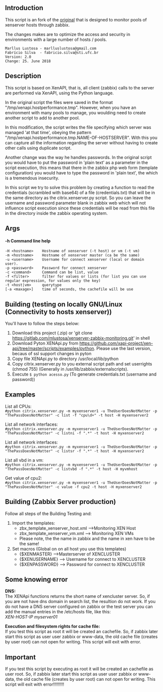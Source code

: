 ## Introduction

This script is an fork of the [original](https://share.zabbix.com/cat-app/cluster/monitoring-citrix-xenserver-host-and-vms-based-on-pyton-xenapi) that is designed to monitor pools of xenserver hosts through zabbix.

The changes makes are to optimize the access and security in environments with a large number of hosts / pools.

`Marllus Lustosa - marlluslustosa@gmail.com`<br>
`Fabrício Silva  - fabricio.silva@sti.ufc.br`<br>
`Version: 2.0`<br>
`Change: 25. June 2018`<br>

## Description

This script is based on XenAPI, that is, all client (zabbix) calls to the server are performed via XenAPI, using the Python language.

In the original script the files were saved in the format "/tmp/xenapi.hostperformance.tmp". However, when you have an environment with many pools to manage, you woulding need to create another script to add to another pool.

In this modification, the script writes the file specifying which server was managed 'at that time', obeying the pattern "/tmp/xenapi.hostperformance.tmp.NAME-OF-HOSTSERVER".
With this you can capture all the information regarding the server without having to create other calls using duplicate script.

Another change was the way he handles passwords.
In the original script you would have to put the password in 'plain text' as a parameter in the script execution, this means that there in the zabbix php web form (template configuration) you would have to type the password in 'plain text', the which is a tremendous insecurity.

In this script we try to solve this problem by creating a function to read the credentials (scrambled with base64) of a file (credentials.txt) that will be in the same directory as the citrix.xenserver.py script. So you can leave the username and password parameter blank in zabbix web which will not influence script execution since these credentials will be read from this file in the directory inside the zabbix operating system.

## Args
#### -h               Command line help

`-H <hostname>    Hostname of xenserver (-t host) or vm (-t vm)`<br>
`-m <hostname>    Hostname of xenserver master (ca be the same)`<br>
`-u <username>    Username for connect xenserver (local or domain user).`<br>
`-p <password>    Password for connect xenserver`<br>
`-c <command>     Command can be list, value`<br>
`-f <filter>      filter for values or lists (for list you can use regular expression, for values only the key)`<br>
`-t <host|vm>     querytype`<br>
`[-a <maxage>]    time of seconds, the cachefile will be use`<br>

## Building (testing on locally GNU/Linux (Connectivity to hosts xenserver))

You'll have to follow the steps below:

1. Download this project (.zip) or 'git clone https://gitlab.com/mlustosa/xenserver-zabbix-monitoring.git' in shell
1. Download Pyton XENApi.py from https://github.com/xapi-project/xen-api/tree/master/scripts/examples/python. Please use the last version, becaus of ssl support changes in pyton
1. Copy file XENApi.py to directory /usr/local/lib/python
1. Copy citrix.xenserver.py to you external script path and set userrights (chmod 755) (Generally in /usr/lib/zabbix/externalscripts).
1. Execute `$ python acesso.py` (To generate credentials.txt (username and password))

## Examples
List all CPUs:<br>
`#python citrix.xenserver.py -m myxenserver1 -u TheUserDoesNotMatter -p "ThePassDoesNotMatter" -c list -f "cpu\d+" -t host -H myxenserver2`

List all network interfaces:<br>
`#python citrix.xenserver.py -m myxenserver1 -u TheUserDoesNotMatter -p "ThePassDoesNotMatter" -c listni -f ".*" -t host -H myxenserver2`

List all network interfaces:<br>
`#python citrix.xenserver.py -m myxenserver1 -u TheUserDoesNotMatter -p "ThePassDoesNotMatter" -c listsr -f ".*" -t host -H myxenserver2`

List all vbd in a vm:<br>
`#python citrix.xenserver.py -m myxenserver1 -u TheUserDoesNotMatter -p "ThePassDoesNotMatter" -c listvbd -f ".*" -t host -H myvmhost`

Get value of cpu2:<br>
`#python citrix.xenserver.py -m myxenserver1 -u TheUserDoesNotMatter -p "ThePassDoesNotMatter" -c value -f cpu2 -t host -H myxenserver2`

## Building (Zabbix Server production)

Follow all steps of the Building Testing and:

1. Import the templates: 
    - zbx_template_xenserver_host.xml -->Monitoring XEN Host
    - zbx_template_xenserver_vm.xml --> Monitoring XEN VMs
    - Please note, the the name in zabbix and the name in xen have to be the same!
1. Set macros (Global on on all host you use this templates)
    - {$XENMASTER} -->Masterserver of XENCLUSTER
    - {$XENUSERNAME} --> Username for connect to XENCLUSTER
    - {$XENPASSWORD} --> Password for connect to XENCLUSTER

## Some knowing error

**DNS:**<br>
The XENApi functions returns the short name of xencluster server. So, if you are not have dns domain in search list, the resultion 
do not work. If you do not have a DNS server configured on zabbix or the test server you can add the manual entries in the /etc/hosts file, like this:<br>
*XEN-HOST-IP myserver01*


**Execution and filesystem rights for cache file:**<br>
If you test this script as root it will be created an cachefile. So, if zabbix later start this script as user user zabbix or 
www-data, the old cache file (creates by user root) can not open for writing. This script will exit with error.

## Important
If you test this script by executing as root it will be created an cachefile as user root. So, if zabbix later start this script as user user zabbix or www-data, the old cache file (creates by user root) can not open for writing. This script will exit with error!!!!!!!!!
